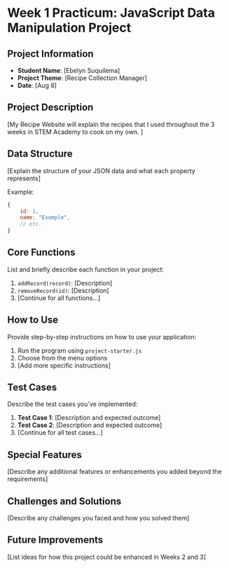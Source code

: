 # Week 1 Practicum: JavaScript Data Manipulation Project

## Project Information
- **Student Name**: [Ebelyn Suquilema]
- **Project Theme**: [Recipe Collection Manager]
- **Date**: [Aug 8]

## Project Description
[My Recipe Website will explain the recipes that I used throughout the 3 weeks in STEM Academy to cook on my own. ]

## Data Structure
[Explain the structure of your JSON data and what each property represents]

Example:
```javascript
{
    id: 1,
    name: "Example",
    // etc.
}
```

## Core Functions
List and briefly describe each function in your project:

1. `addRecord(record)`: [Description]
2. `removeRecord(id)`: [Description]
3. [Continue for all functions...]

## How to Use
Provide step-by-step instructions on how to use your application:

1. Run the program using `project-starter.js`
2. Choose from the menu options
3. [Add more specific instructions]

## Test Cases
Describe the test cases you've implemented:

1. **Test Case 1**: [Description and expected outcome]
2. **Test Case 2**: [Description and expected outcome]
3. [Continue for all test cases...]

## Special Features
[Describe any additional features or enhancements you added beyond the requirements]

## Challenges and Solutions
[Describe any challenges you faced and how you solved them]

## Future Improvements
[List ideas for how this project could be enhanced in Weeks 2 and 3]
